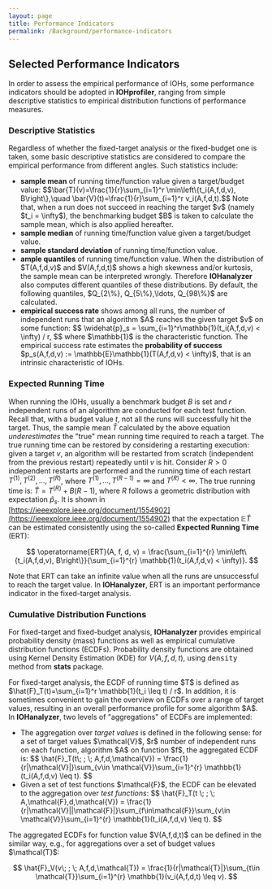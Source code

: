 ```yaml
---
layout: page
title: Performance Indicators
permalink: /Background/performance-indicators
---
```


## Selected Performance Indicators

In order to assess the empirical performance of IOHs, some performance indicators should be adopted in **IOHprofiler**, ranging from simple descriptive statistics to empirical distribution functions of performance measures.

### Descriptive Statistics

Regardless of whether the fixed-target analysis or the fixed-budget one is taken, some basic descriptive statistics are considered to compare the empirical performance from different angles. Such statistics include:

<ul>
	<li><b>sample mean</b> of running time/function value given a target/budget value:
	$$\bar{T}(v)=\frac{1}{r}\sum_{i=1}^r \min\left\{t_i(A,f,d,v), B\right\},\quad \bar{V}(t)=\frac{1}{r}\sum_{i=1}^r v_i(A,f,d,t).$$
	Note that, when a run does not succeed in reaching the target $v$ (namely $t_i = \infty$), the benchmarking budget $B$ is taken to calculate the sample mean, which is also applied hereafter.
	</li>
	<li><b>sample median</b> of running time/function value given a target/budget value.</li>
	<li><b>sample standard deviation</b> of running time/function value.</li>
	<li><b>ample quantiles</b> of running time/function value. When the distribution of $T(A,f,d,v)$ and $V(A,f,d,t)$ shows a high skewness and/or kurtosis, the sample mean can be interpreted wrongly. Therefore <b>IOHanalyzer</b> also computes different quantiles of these distributions. By default, the following quantiles, $Q_{2\%}, Q_{5\%},\ldots, Q_{98\%}$ are calculated.</li>
	<li><b>empirical success rate</b> shows among all runs, the number of independent runs that an algorithm $A$ reaches the given target $v$ on some function:
	$$
		\widehat{p}_s = \sum_{i=1}^r\mathbb{1}(t_i(A,f,d,v) < \infty) / r, 
	$$
	where $\mathbb{1}$ is the characteristic function. The empirical success rate estimates the <b>probability of success</b> $p_s(A,f,d,v) := \mathbb{E}\mathbb{1}(T(A,f,d,v) < \infty)$, that is an intrinsic characteristic of IOHs.</li>
</ul>

### Expected Running Time

When running the IOHs, usually a benchmark budget $B$ is set and $r$ independent runs of an algorithm are conducted for each test function. Recall that, with a budget value $t$, not all the runs will successfully hit the target. Thus, the sample mean $\bar{T}$ calculated by the above equation _underestimates_ the "true" mean running time required to reach a target. The true running time can be restored by considering a restarting execution: given a target $v$, an algorithm will be restarted from scratch (independent from the previous restart) repeatedly until $v$ is hit.
Consider $R>0$ independent restarts are performed and the running time of each restart $T^{(1)},T^{(2)},\ldots,T^{(R)}$, where $T^{(1)},\ldots,T^{(R-1)}=\infty$ and $T^{(R)} < \infty$. The true running time is: $\tilde{T} = T^{(R)} + B(R-1),$
where $R$ follows a geometric distribution with expectation $\widehat{p}_s$. It is shown in [https://ieeexplore.ieee.org/document/1554902](https://ieeexplore.ieee.org/document/1554902) that the expectation $\mathbb{E}\tilde{T}$ can be estimated consistently using the so-called <b>Expected Running Time</b> (ERT):

$$
	\operatorname{ERT}(A, f, d, v) = \frac{\sum_{i=1}^{r} \min\left\{t_i(A,f,d,v), B\right\}}{\sum_{i=1}^{r} \mathbb{1}(t_i(A,f,d,v) < \infty)}.
$$

Note that ERT can take an infinite value when all the runs are unsuccessful to reach the target value. In **IOHanalyzer**, ERT is an important performance indicator in the fixed-target analysis.

### Cumulative Distribution Functions

For fixed-target and fixed-budget analysis, **IOHanalyzer** provides empirical probability density (mass) functions as well as empirical cumulative distribution functions (ECDFs). Probability density functions are obtained using Kernel Density Estimation (KDE) for $V(A,f,d,t)$, using <tt>density</tt> method from **stats** package.
<p>For fixed-target analysis, the ECDF of running time $T$ is defined as $\hat{F}_T(t)=\sum_{i=1}^r \mathbb{1}(t_i \leq t) / r$. In addition, it is sometimes convenient to gain the overview on ECDFs over a range of target values, resulting in an overall performance profile for some algorithm $A$. In <b>IOHanalyzer</b>, two levels of "aggregations" of ECDFs are implemented:
<ul>
	<li>The aggregation over <i>target values</i> is defined in the following sense: for a set of target values $\mathcal{V}$, $r$ number of independent runs on each function, algorithm $A$ on function $f$, the aggregated ECDF is:
	$$
		\hat{F}_T(t\; ; \; A,f,d,\mathcal{V}) = \frac{1}{r|\mathcal{V}|}\sum_{v\in \mathcal{V}}\sum_{i=1}^{r} \mathbb{1}(t_i(A,f,d,v) \leq t).
	$$
	</li>
	<li> Given a set of test functions $\mathcal{F}$, the ECDF can be elevated to the aggregation over <i>test functions</i>:
	$$
	\hat{F}_T(t \; ; \; A,\mathcal{F},d,\mathcal{V}) = \frac{1}{r|\mathcal{V}||\mathcal{F}|}\sum_{f\in\mathcal{F}}\sum_{v\in \mathcal{V}}\sum_{i=1}^{r} \mathbb{1}(t_i(A,f,d,v) \leq t).
	$$
	</li>
</ul>
</p>
The aggregated ECDFs for function value $V(A,f,d,t)$ can be defined in the similar way, e.g., for aggregations over a set of budget values $\mathcal{T}$:

$$
    \hat{F}_V(v\; ; \; A,f,d,\mathcal{T}) = \frac{1}{r|\mathcal{T}|}\sum_{t\in \mathcal{T}}\sum_{i=1}^{r} \mathbb{1}(v_i(A,f,d,t) \leq v).
$$
